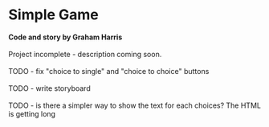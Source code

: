 # Simple Game

<b>Code and story by Graham Harris</b>\
\
Project incomplete - description coming soon.\
\
TODO - fix "choice to single" and "choice to choice" buttons\
\
TODO - write storyboard\
\
TODO - is there a simpler way to show the text for each choices? The HTML is getting long